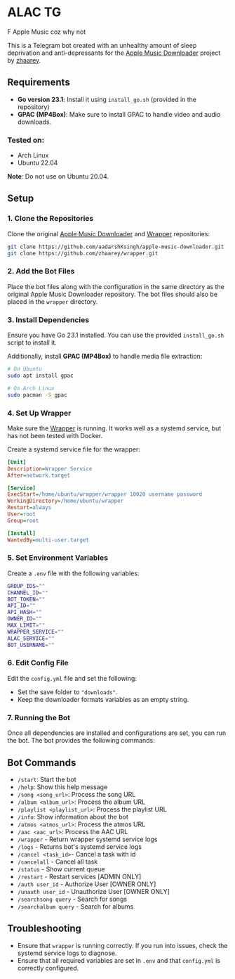 
# ALAC TG

F Apple Music coz why not

This is a Telegram bot created with an unhealthy amount of sleep deprivation and anti-depressants for the [Apple Music Downloader](https://github.com/zhaarey/apple-music-downloader) project by [zhaarey](https://github.com/zhaarey).

## Requirements

- **Go version 23.1**: Install it using `install_go.sh` (provided in the repository)
- **GPAC (MP4Box)**: Make sure to install GPAC to handle video and audio downloads.

### Tested on:
- Arch Linux
- Ubuntu 22.04

**Note**: Do not use on Ubuntu 20.04.

## Setup

### 1. Clone the Repositories

Clone the original [Apple Music Downloader](https://github.com/aadarshKsingh/apple-music-downloader) and [Wrapper](https://github.com/zhaarey/wrapper) repositories:

```bash
git clone https://github.com/aadarshKsingh/apple-music-downloader.git
git clone https://github.com/zhaarey/wrapper.git
```

### 2. Add the Bot Files

Place the bot files along with the configuration in the same directory as the original Apple Music Downloader repository. The bot files should also be placed in the `wrapper` directory.

### 3. Install Dependencies

Ensure you have Go 23.1 installed. You can use the provided `install_go.sh` script to install it.

Additionally, install **GPAC (MP4Box)** to handle media file extraction:

```bash
# On Ubuntu
sudo apt install gpac

# On Arch Linux
sudo pacman -S gpac
```

### 4. Set Up Wrapper

Make sure the [Wrapper](https://github.com/zhaarey/wrapper) is running. It works well as a systemd service, but has not been tested with Docker.

Create a systemd service file for the wrapper:

```ini
[Unit]
Description=Wrapper Service
After=network.target

[Service]
ExecStart=/home/ubuntu/wrapper/wrapper 10020 username password
WorkingDirectory=/home/ubuntu/wrapper
Restart=always
User=root
Group=root

[Install]
WantedBy=multi-user.target
```

### 5. Set Environment Variables

Create a `.env` file with the following variables:

```bash
GROUP_IDS=""
CHANNEL_ID=""
BOT_TOKEN=""
API_ID=""
API_HASH=""
OWNER_ID=""
MAX_LIMIT=""
WRAPPER_SERVICE=""
ALAC_SERVICE=""
BOT_USERNAME=""
```

### 6. Edit Config File

Edit the `config.yml` file and set the following:

- Set the save folder to `"downloads"`.
- Keep the downloader formats variables as an empty string.

### 7. Running the Bot

Once all dependencies are installed and configurations are set, you can run the bot. The bot provides the following commands:

## Bot Commands

- `/start`: Start the bot
- `/help`: Show this help message
- `/song <song_url>`: Process the song URL
- `/album <album_url>`: Process the album URL
- `/playlist <playlist_url>`: Process the playlist URL
- `/info`: Show information about the bot
- `/atmos <atmos_url>`: Process the atmos URL
- `/aac <aac_url>`: Process the AAC URL
- `/wrapper` - Return wrapper systemd service logs
- `/logs` - Returns bot's systemd service logs
- `/cancel <task_id>`- Cancel a task with id
- `/cancelall` - Cancel all task
- `/status` - Show current queue
- `/restart` - Restart services [ADMIN ONLY]
- `/auth user_id` - Authorize User [OWNER ONLY]
- `/unauth user_id` - Unauthorize User [OWNER ONLY]
- `/searchsong query` - Search for songs
- `/searchalbum query` - Search for albums

## Troubleshooting

- Ensure that `wrapper` is running correctly. If you run into issues, check the systemd service logs to diagnose.
- Ensure that all required variables are set in `.env` and that `config.yml` is correctly configured.
